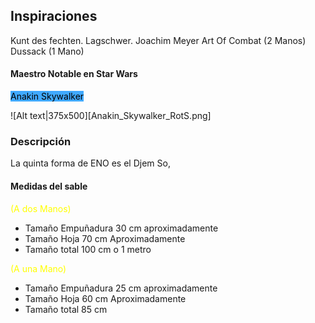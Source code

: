 ## Inspiraciones
Kunt des fechten. Lagschwer. Joachim Meyer Art Of Combat (2 Manos)
Dussack (1 Mano)

#### Maestro Notable en Star Wars

<span style="background:#40a9ff"><font color="#1f497d"><font color="#eeece1"><font color="#ffffff"><font color="#000000">Anakin Skywalker</font></font></font></font></span>

![Alt text|375x500][Anakin_Skywalker_RotS.png]
### Descripción
La quinta forma de ENO es el Djem So, 

#### Medidas del sable

<font color="#ffff00">(A dos Manos)</font>

- Tamaño Empuñadura 30 cm aproximadamente
- Tamaño Hoja 70 cm Aproximadamente
- Tamaño total 100 cm o 1 metro

<font color="#ffff00">(A una Mano)</font>

- Tamaño Empuñadura 25 cm aproximadamente
- Tamaño Hoja 60 cm Aproximadamente
- Tamaño total 85 cm